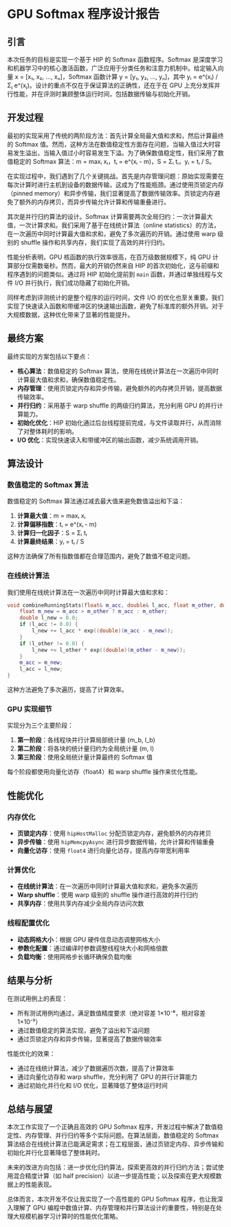 # GPU Softmax 程序设计报告

## 引言

本次任务的目标是实现一个基于 HIP 的 Softmax 函数程序。Softmax 是深度学习和机器学习中的核心激活函数，广泛应用于分类任务和注意力机制中。给定输入向量 x = [x₁, x₂, ..., xₙ]，Softmax 函数计算 y = [y₁, y₂, ..., yₙ]，其中 yᵢ = e^(xᵢ) / Σⱼ e^(xⱼ)。设计的重点不仅在于保证算法的正确性，还在于在 GPU 上充分发挥并行性能，并在评测时兼顾整体运行时间，包括数据传输与初始化开销。

## 开发过程

最初的实现采用了传统的两阶段方法：首先计算全局最大值和求和，然后计算最终的 Softmax 值。然而，这种方法在数值稳定性方面存在问题，当输入值过大时容易发生溢出，当输入值过小时容易发生下溢。为了确保数值稳定性，我们采用了数值稳定的 Softmax 算法：m = maxᵢ xᵢ，tᵢ = e^(xᵢ - m)，S = Σᵢ tᵢ，yᵢ = tᵢ / S。

在实现过程中，我们遇到了几个关键挑战。首先是内存管理问题：原始实现需要在每次计算时进行主机到设备的数据传输，这成为了性能瓶颈。通过使用页锁定内存（pinned memory）和异步传输，我们显著提高了数据传输效率。页锁定内存避免了额外的内存拷贝，而异步传输允许计算和传输重叠进行。

其次是并行归约算法的设计。Softmax 计算需要两次全局归约：一次计算最大值，一次计算求和。我们采用了基于在线统计算法（online statistics）的方法，在一次遍历中同时计算最大值和求和，避免了多次遍历的开销。通过使用 warp 级别的 shuffle 操作和共享内存，我们实现了高效的并行归约。

性能分析表明，GPU 核函数的执行效率很高，在百万级数据规模下，纯 GPU 计算部分仅需数毫秒。然而，最大的开销仍然来自 HIP 的首次初始化，这与前缀和程序遇到的问题类似。通过将 HIP 初始化提前到 `main` 函数，并通过单独线程与文件 I/O 并行执行，我们成功隐藏了初始化开销。

同样考虑到评测统计的是整个程序的运行时间，文件 I/O 的优化也至关重要。我们实现了快速读入函数和带缓冲区的快速输出函数，避免了标准库的额外开销。对于大规模数据，这种优化带来了显著的性能提升。

## 最终方案

最终实现的方案包括以下要点：

* **核心算法**：数值稳定的 Softmax 算法，使用在线统计算法在一次遍历中同时计算最大值和求和，确保数值稳定性。
* **内存管理**：使用页锁定内存和异步传输，避免额外的内存拷贝开销，提高数据传输效率。
* **并行归约**：采用基于 warp shuffle 的两级归约算法，充分利用 GPU 的并行计算能力。
* **初始化优化**：HIP 初始化通过后台线程提前完成，与文件读取并行，从而消除了对整体耗时的影响。
* **I/O 优化**：实现快速读入和带缓冲区的输出函数，减少系统调用开销。

## 算法设计

### 数值稳定的 Softmax 算法

数值稳定的 Softmax 算法通过减去最大值来避免数值溢出和下溢：

1. **计算最大值**：m = maxᵢ xᵢ
2. **计算偏移指数**：tᵢ = e^(xᵢ - m)
3. **计算归一化因子**：S = Σᵢ tᵢ
4. **计算最终结果**：yᵢ = tᵢ / S

这种方法确保了所有指数值都在合理范围内，避免了数值不稳定问题。

### 在线统计算法

我们使用在线统计算法在一次遍历中同时计算最大值和求和：

```cpp
void combineRunningStats(float& m_acc, double& l_acc, float m_other, double l_other) {
    float m_new = m_acc > m_other ? m_acc : m_other;
    double l_new = 0.0;
    if (l_acc != 0.0) {
        l_new += l_acc * exp((double)(m_acc - m_new));
    }
    if (l_other != 0.0) {
        l_new += l_other * exp((double)(m_other - m_new));
    }
    m_acc = m_new;
    l_acc = l_new;
}
```

这种方法避免了多次遍历，提高了计算效率。

### GPU 实现细节

实现分为三个主要阶段：

1. **第一阶段**：各线程块并行计算局部统计量 (m_b, l_b)
2. **第二阶段**：将各块的统计量归约为全局统计量 (m, l)
3. **第三阶段**：使用全局统计量计算最终的 Softmax 值

每个阶段都使用向量化访存（float4）和 warp shuffle 操作来优化性能。

## 性能优化

### 内存优化

- **页锁定内存**：使用 `hipHostMalloc` 分配页锁定内存，避免额外的内存拷贝
- **异步传输**：使用 `hipMemcpyAsync` 进行异步数据传输，允许计算和传输重叠
- **向量化访存**：使用 `float4` 进行向量化访存，提高内存带宽利用率

### 计算优化

- **在线统计算法**：在一次遍历中同时计算最大值和求和，避免多次遍历
- **Warp shuffle**：使用 warp 级别的 shuffle 操作进行高效的并行归约
- **共享内存**：使用共享内存减少全局内存访问次数

### 线程配置优化

- **动态网格大小**：根据 GPU 硬件信息动态调整网格大小
- **参数化配置**：通过编译时参数调整线程块大小和网格倍数
- **负载均衡**：使用网格步长循环确保负载均衡

## 结果与分析

在测试用例上的表现：

* 所有测试用例均通过，满足数值精度要求（绝对容差 1×10⁻⁶，相对容差 1×10⁻⁵）
* 通过数值稳定的算法实现，避免了溢出和下溢问题
* 通过页锁定内存和异步传输，显著提高了数据传输效率

性能优化的效果：

* 通过在线统计算法，减少了数据遍历次数，提高了计算效率
* 通过向量化访存和 warp shuffle，充分利用了 GPU 的并行计算能力
* 通过初始化并行化和 I/O 优化，显著降低了整体运行时间

## 总结与展望

本次工作实现了一个正确且高效的 GPU Softmax 程序，开发过程中解决了数值稳定性、内存管理、并行归约等多个实际问题。在算法层面，数值稳定的 Softmax 算法结合在线统计算法已能满足需求；在工程层面，通过页锁定内存、异步传输和初始化并行化显著降低了整体耗时。

未来的改进方向包括：进一步优化归约算法，探索更高效的并行归约方法；尝试使用混合精度计算（如 half precision）以进一步提高性能；以及探索在更大规模数据上的性能表现。

总体而言，本次开发不仅让我实现了一个高性能的 GPU Softmax 程序，也让我深入理解了 GPU 编程中数值计算、内存管理和并行算法设计的重要性，特别是在处理大规模机器学习计算时的性能优化策略。
